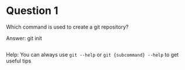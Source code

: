 # Question 1

Which command is used to create a git repository?

Answer: git init

```

```

Help: You can always use `git --help` or `git {subcommand} --help` to get useful tips
